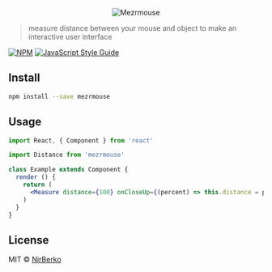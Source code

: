 <p align="center">
  <img alt="Mezrmouse" src="https://image.ibb.co/fhYWuU/1286733997-982bf490-c49b-41dc-80e9-b7b4fc7a22db.png">
</p>

> measure distance between your mouse and object to make an interactive user interface

[![NPM](https://img.shields.io/npm/v/Mezrmouse.svg)](https://www.npmjs.com/package/Mezrmouse) [![JavaScript Style Guide](https://img.shields.io/badge/code_style-standard-brightgreen.svg)](https://standardjs.com)

## Install

```bash
npm install --save mezrmouse
```

## Usage

```jsx
import React, { Component } from 'react'

import Distance from 'mezrmouse'

class Example extends Component {
  render () {
    return (
      <Measure distance={100} onCloseUp={(percent) => this.distance = percent} />
    )
  }
}
```

## License

MIT © [NirBerko](https://github.com/NirBerko)

